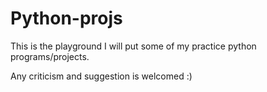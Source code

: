 # Python-projs

This is the playground I will put some of my practice python programs/projects. 

Any criticism and suggestion is welcomed :)
